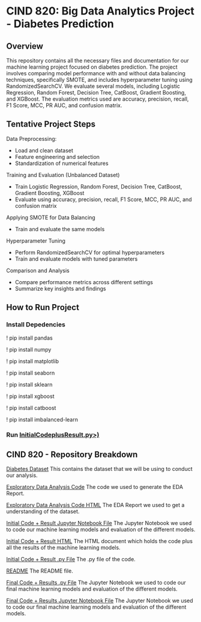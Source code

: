 # CIND 820: Big Data Analytics Project - Diabetes Prediction

## Overview
This repository contains all the necessary files and documentation for our machine learning project focused on diabetes prediction. The project involves comparing model performance with and without data balancing techniques, specifically SMOTE, and includes hyperparameter tuning using RandomizedSearchCV. We evaluate several models, including Logistic Regression, Random Forest, Decision Tree, CatBoost, Gradient Boosting, and XGBoost. The evaluation metrics used are accuracy, precision, recall, F1 Score, MCC, PR AUC, and confusion matrix.

## Tentative Project Steps 
Data Preprocessing:
* Load and clean dataset
* Feature engineering and selection
* Standardization of numerical features

Training and Evaluation (Unbalanced Dataset)
* Train Logistic Regression, Random Forest, Decision Tree, CatBoost, Gradient Boosting, XGBoost
* Evaluate using accuracy, precision, recall, F1 Score, MCC, PR AUC, and confusion matrix

Applying SMOTE for Data Balancing
* Train and evaluate the same models

Hyperparameter Tuning
* Perform RandomizedSearchCV for optimal hyperparameters
* Train and evaluate models with tuned parameters

Comparison and Analysis
* Compare performance metrics across different settings
* Summarize key insights and findings

## How to Run Project
### Install Depedencies 
! pip install pandas

! pip install numpy

! pip install matplotlib

! pip install seaborn

! pip install sklearn

! pip install xgboost

! pip install catboost

! pip install imbalanced-learn

### Run [InitialCodeplusResult.py>)](InitialCodeplusResult.py)

## CIND 820 - Repository Breakdown
[Diabetes Dataset][def6] This contains the dataset that we will be using to conduct our analysis.

[Exploratory Data Analysis Code][def5] The code we used to generate the EDA Report.

[Exploratory Data Analysis Code HTML][def4] The EDA Report we used to get a understanding of the dataset.

[Initial Code + Result Jupyter Notebook File][def3] The Jupyter Notebook we used to code our machine learning models and evaluation of the different models.

[Initial Code + Result HTML][def2] The HTML document which holds the code plus all the results of the machine learning models.

[Initial Code + Result .py File][def] The .py file of the code.

[README][def] The README file.

[def]: InitialCodeplusResult.py
[def2]: Initial%20Code%20plus%20results.html
[def3]: Initial%20Code%20plus%20results.ipynb
[def4]: EDA_Analysis_Report.html
[def5]: EDA
[def6]: diabetes_012_health_indicators_BRFSS2015.csv
[def7]: README.md
[Final Code + Results .py File](<Final Code + Results>) The Jupyter Notebook we used to code our final machine learning models and evaluation of the different models.

[Final Code + Results Jupyter Notebook File](<Final Code + Results.ipynb>) The Jupyter Notebook we used to code our final machine learning models and evaluation of the different models.